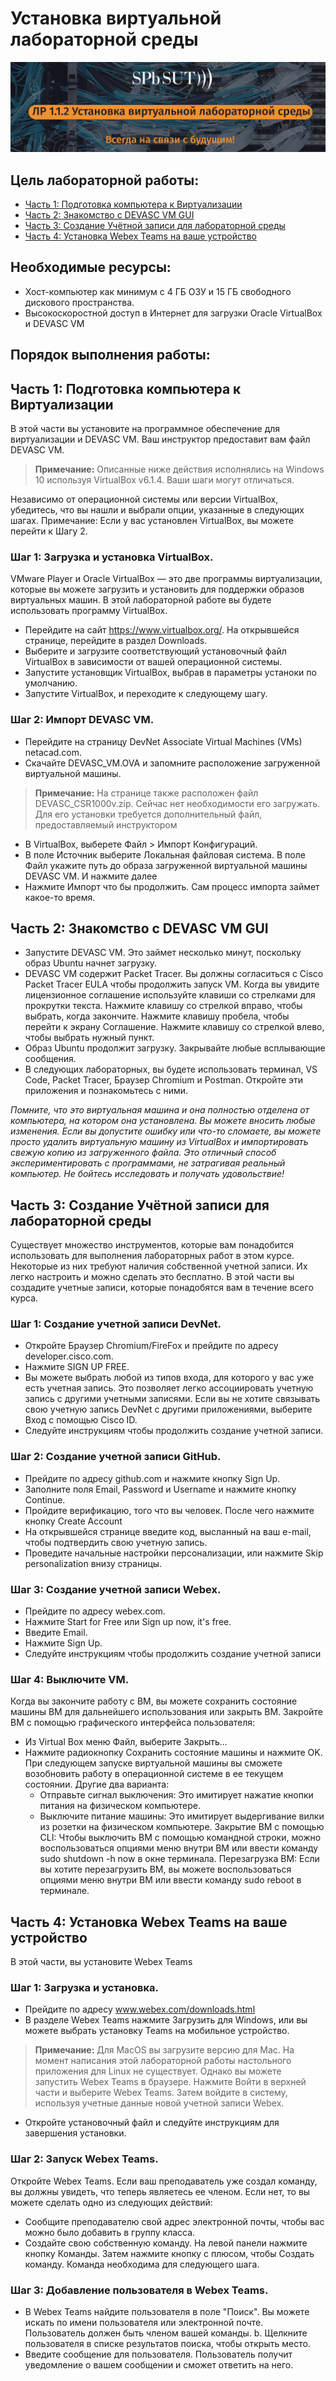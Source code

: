 # Установка виртуальной лабораторной среды

![Иллюстрация к работе](../Resourses/README-LR-1-1-2.png)

## Цель лабораторной работы:
- [Часть 1: Подготовка компьютера к Виртуализации](#Часть-1:-Подготовка-компьютера-к-Виртуализации)
- [Часть 2: Знакомство с DEVASC VM GUI](#Часть-2:-Знакомство-с-DEVASC-VM-GUI)
- [Часть 3: Создание Учётной записи для лабораторной среды](#Часть-3:-Создание-Учётной-записи-для-лабораторной-среды)
- [Часть 4: Установка Webex Teams на ваше устройство](#Часть-4:-Установка-Webex-Teams-на-ваше-устройство)

## Необходимые ресурсы:
- Хост-компьютер как минимум с 4 ГБ ОЗУ и 15 ГБ свободного дискового пространства.
- Высокоскоростной доступ в Интернет для загрузки Oracle VirtualBox и DEVASC VM

## Порядок выполнения работы:
## Часть 1: Подготовка компьютера к Виртуализации 
В этой части вы установите на программное обеспечение для виртуализации и DEVASC VM. Ваш инструктор предоставит вам файл DEVASC VM.

> **Примечание:** Описанные ниже действия исполнялись на Windows 10 используя VirtualBox v6.1.4. Ваши шаги могут отличаться.

Независимо от операционной системы или версии VirtualBox, убедитесь, что вы нашли и выбрали опции, указанные в следующих шагах.
Примечание: Если у вас установлен VirtualBox, вы можете перейти к Шагу 2.

### Шаг 1: Загрузка и установка VirtualBox.
VMware Player и Oracle VirtualBox — это две программы виртуализации, которые вы можете загрузить и установить для поддержки образов виртуальных машин. В этой лабораторной работе вы будете использовать программу VirtualBox.
-	Перейдите на сайт https://www.virtualbox.org/. На открывшейся странице, перейдите в раздел Downloads.
-	Выберите и загрузите соответствующий установочный файл VirtualBox в зависимости от вашей операционной системы.
-	Запустите установщик VirtualBox, выбрав в параметры устаноки по умолчанию.
-	Запустите VirtualBox, и переходите к следующему шагу.

### Шаг 2: Импорт DEVASC VM.
-	Перейдите на страницу DevNet Associate Virtual Machines (VMs) netacad.com.
-	Скачайте DEVASC_VM.OVA и запомните расположение загруженной виртуальной машины. 

> **Примечание:** На странице также расположен файл DEVASC_CSR1000v.zip. Сейчас нет необходимости его загружать. Для его установки требуется дополнительный файл, предоставляемый инструктором

-	В VirtualBox, выберете Файл > Импорт Конфигураций.
-	В поле Источник выберите Локальная файловая система. В поле Файл укажите путь до образа загруженной виртуальной машины DEVASC VM. И нажмите далее
-	Нажмите Импорт что бы продолжить. Сам процесс импорта займет какое-то время.

## Часть 2: Знакомство с DEVASC VM GUI
-	Запустите DEVASC VM. Это займет несколько минут, поскольку образ Ubuntu начнет загрузку. 
-	DEVASC VM содержит Packet Tracer. Вы должны согласиться с Cisco Packet Tracer EULA чтобы продолжить запуск VM. Когда вы увидите лицензионное соглашение используйте клавиши со стрелками для прокрутки текста. Нажмите клавишу со стрелкой вправо, чтобы выбрать, когда закончите. Нажмите клавишу пробела, чтобы перейти к экрану Соглашение. Нажмите клавишу со стрелкой влево, чтобы выбрать нужный пункт.
-	Образ Ubuntu продолжит загрузку. Закрывайте любые всплывающие сообщения. 
-	В следующих лабораторных, вы будете использовать терминал, VS Code, Packet Tracer, Браузер Chromium и Postman. Откройте эти приложения и познакомьтесь с ними. 

_Помните, что это виртуальная машина и она полностью отделена от компьютера, на котором она установлена. Вы можете вносить любые изменения. Если вы допустите ошибку или что-то сломаете, вы можете просто удалить виртуальную машину из VirtualBox и импортировать свежую копию из загруженного файла. Это отличный способ экспериментировать с программами, не затрагивая реальный компьютер. Не бойтесь исследовать и получать удовольствие!_

## Часть 3: Создание Учётной записи для лабораторной среды
Существует множество инструментов, которые вам понадобится использовать для выполнения лабораторных работ в этом курсе. Некоторые из них требуют наличия собственной учетной записи. Их легко настроить и можно сделать это бесплатно. В этой части вы создадите учетные записи, которые понадобятся вам в течение всего курса.

### Шаг 1: Создание учетной записи DevNet. 
- Откройте Браузер Chromium/FireFox и прейдите по адресу developer.cisco.com.
- Нажмите SIGN UP FREE. 
- Вы можете выбрать любой из типов входа, для которого у вас уже есть учетная запись. Это позволяет легко ассоциировать учетную запись с другими учетными записями. Если вы не хотите связывать свою учетную запись DevNet с другими приложениями, выберите Вход с помощью Cisco ID.
- Следуйте инструкциям чтобы продолжить создание учетной записи. 

### Шаг 2: Создание учетной записи GitHub. 
- Прейдите по адресу github.com и нажмите кнопку Sign Up. 
- Заполните поля Email, Password и Username и нажмите кнопку Continue.
-	Пройдите верификацию, того что вы человек. После чего нажмите кнопку Create Account
-	На открывшейся странице введите код, высланный на ваш e-mail, чтобы подтвердить свою учетную запись. 
- Проведите начальные настройки персонализации, или нажмите Skip personalization внизу страницы.

### Шаг 3: Создание учетной записи Webex. 
- Прейдите по адресу webex.com. 
- Нажмите Start for Free или Sign up now, it's free. 
- Введите Email. 
- Нажмите Sign Up. 
- Следуйте инструкциям чтобы продолжить создание учетной записи

### Шаг 4: Выключите VM. 
Когда вы закончите работу с ВМ, вы можете сохранить состояние машины ВМ для дальнейшего использования или закрыть ВМ. Закройте ВМ с помощью графического интерфейса пользователя:
- Из Virtual Box меню Файл, выберите Закрыть... 
- Нажмите радиокнопку Сохранить состояние машины и нажмите OK. При следующем запуске виртуальной машины вы сможете возобновить работу в операционной системе в ее текущем состоянии. Другие два варианта: 
  -	Отправьте сигнал выключения: Это имитирует нажатие кнопки питания на физическом компьютере.
  -	Выключите питание машины: Это имитирует выдергивание вилки из розетки на физическом компьютере. Закрытие ВМ с помощью CLI: Чтобы выключить ВМ с помощью командной строки, можно воспользоваться опциями меню внутри ВМ или ввести команду sudo shutdown -h now в окне терминала. Перезагрузка ВМ: Если вы хотите перезагрузить ВМ, вы можете воспользоваться опциями меню внутри ВМ или ввести команду sudo reboot в терминале. 

## Часть 4: Установка Webex Teams на ваше устройство
В этой части, вы установите Webex Teams

### Шаг 1: Загрузка и установка. 
-	Прейдите по адресу www.webex.com/downloads.html 
-	В разделе Webex Teams нажмите Загрузить для Windows, или вы можете выбрать установку Teams на мобильное устройство.
> **Примечание:** Для MacOS вы загрузите версию для Mac. На момент написания этой лабораторной работы настольного приложения для Linux не существует. Однако вы можете запустить Webex Teams в браузере. Нажмите Войти в верхней части и выберите Webex Teams. Затем войдите в систему, используя учетные данные новой учетной записи Webex. 

- Откройте установочный файл и следуйте инструкциям для завершения установки. 
### Шаг 2: Запуск Webex Teams. 
Откройте Webex Teams. Если ваш преподаватель уже создал команду, вы должны увидеть, что теперь являетесь ее членом. Если нет, то вы можете сделать одно из следующих действий: 
-	Сообщите преподавателю свой адрес электронной почты, чтобы вас можно было добавить в группу класса.  
-	Создайте свою собственную команду. На левой панели нажмите кнопку Команды. Затем нажмите кнопку с плюсом, чтобы Создать команду. Команда необходима для следующего шага. 

### Шаг 3: Добавление пользователя в Webex Teams. 
- В Webex Teams найдите пользователя в поле "Поиск". Вы можете искать по имени пользователя или электронной почте. Пользователь должен быть членом вашей команды. b. Щелкните пользователя в списке результатов поиска, чтобы открыть место.
- Введите сообщение для пользователя. Пользователь получит уведомление о вашем сообщении и сможет ответить на него.
